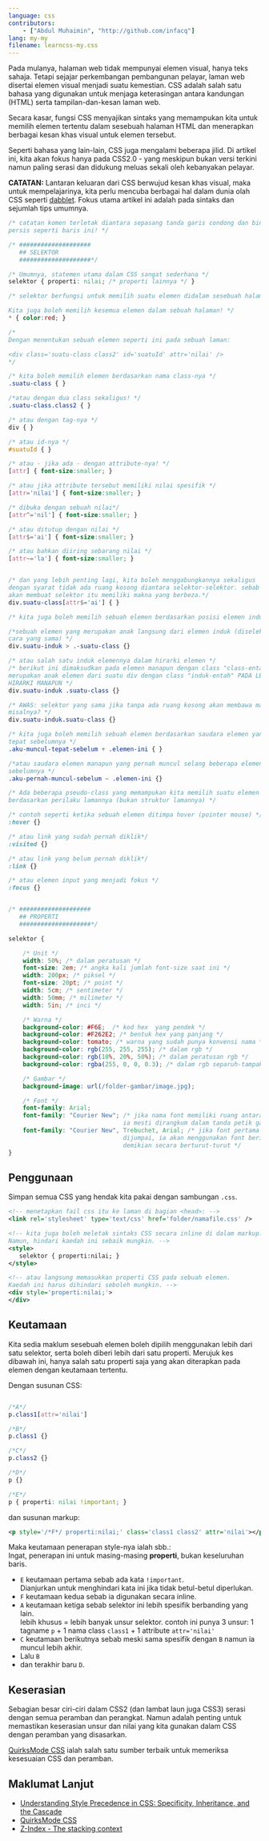 ```yaml
---
language: css
contributors:
    - ["Abdul Muhaimin", "http://github.com/infacq"]
lang: my-my
filename: learncss-my.css
---
```


Pada mulanya, halaman web tidak mempunyai elemen visual, hanya teks sahaja.
Tetapi sejajar perkembangan pembangunan pelayar, laman web disertai elemen visual menjadi suatu kemestian.
CSS adalah salah satu bahasa yang digunakan untuk menjaga keterasingan antara
kandungan (HTML) serta tampilan-dan-kesan laman web.

Secara kasar, fungsi CSS menyajikan sintaks yang memampukan kita
untuk memilih elemen tertentu dalam sesebuah halaman HTML
dan menerapkan berbagai kesan khas visual untuk elemen tersebut.

Seperti bahasa yang lain-lain, CSS juga mengalami beberapa jilid.
Di artikel ini, kita akan fokus hanya pada CSS2.0 - yang meskipun bukan versi terkini
namun paling serasi dan didukung meluas sekali oleh kebanyakan pelayar.

**CATATAN:** Lantaran keluaran dari CSS berwujud kesan khas visual,
maka untuk mempelajarinya, kita perlu mencuba berbagai hal dalam dunia olah CSS
seperti [dabblet](http://dabblet.com/).
Fokus utama artikel ini adalah pada sintaks dan sejumlah tips umumnya.


```css
/* catatan komen terletak diantara sepasang tanda garis condong dan bintang,
persis seperti baris ini! */

/* ####################
   ## SELEKTOR
   ####################*/

/* Umumnya, statemen utama dalam CSS sangat sederhana */
selektor { properti: nilai; /* properti lainnya */ }

/* selektor berfungsi untuk memilih suatu elemen didalam sesebuah halaman.

Kita juga boleh memilih kesemua elemen dalam sebuah halaman! */
* { color:red; }

/*
Dengan menentukan sebuah elemen seperti ini pada sebuah laman:

<div class='suatu-class class2' id='suatuId' attr='nilai' />
*/

/* kita boleh memilih elemen berdasarkan nama class-nya */
.suatu-class { }

/*atau dengan dua class sekaligus! */
.suatu-class.class2 { }

/* atau dengan tag-nya */
div { }

/* atau id-nya */
#suatuId { }

/* atau - jika ada - dengan attribute-nya! */
[attr] { font-size:smaller; }

/* atau jika attribute tersebut memiliki nilai spesifik */
[attr='nilai'] { font-size:smaller; }

/* dibuka dengan sebuah nilai*/
[attr^='nil'] { font-size:smaller; }

/* atau ditutup dengan nilai */
[attr$='ai'] { font-size:smaller; }

/* atau bahkan diiring sebarang nilai */
[attr~='la'] { font-size:smaller; }


/* dan yang lebih penting lagi, kita boleh menggabungkannya sekaligus
dengan syarat tidak ada ruang kosong diantara selektor-selektor. sebab adanya ruang kosong
akan membuat selektor itu memiliki makna yang berbeza.*/
div.suatu-class[attr$='ai'] { }

/* kita juga boleh memilih sebuah elemen berdasarkan posisi elemen induknya.*/

/*sebuah elemen yang merupakan anak langsung dari elemen induk (diseleksi dengan
cara yang sama) */
div.suatu-induk > .-suatu-class {}

/* atau salah satu induk elemennya dalam hirarki elemen */
/* berikut ini dimaksudkan pada elemen manapun dengan class "class-entah" dan
merupakan anak elemen dari suatu div dengan class "induk-entah" PADA LEVEL
HIRARKI MANAPUN */
div.suatu-induk .suatu-class {}

/* AWAS: selektor yang sama jika tanpa ada ruang kosong akan membawa makna yang lain.
misalnya? */
div.suatu-induk.suatu-class {}

/* kita juga boleh memilih sebuah elemen berdasarkan saudara elemen yang muncul
tepat sebelumnya */
.aku-muncul-tepat-sebelum + .elemen-ini { }

/*atau saudara elemen manapun yang pernah muncul selang beberapa elemen
sebelumnya */
.aku-pernah-muncul-sebelum ~ .elemen-ini {}

/* Ada beberapa pseudo-class yang memampukan kita memilih suatu elemen
berdasarkan perilaku lamannya (bukan struktur lamannya) */

/* contoh seperti ketika sebuah elemen ditimpa hover (pointer mouse) */
:hover {}

/* atau link yang sudah pernah diklik*/
:visited {}

/* atau link yang belum pernah diklik*/
:link {}

/* atau elemen input yang menjadi fokus */
:focus {}


/* ####################
   ## PROPERTI
   ####################*/

selektor {

    /* Unit */
    width: 50%; /* dalam peratusan */
    font-size: 2em; /* angka kali jumlah font-size saat ini */
    width: 200px; /* piksel */
    font-size: 20pt; /* point */
    width: 5cm; /* sentimeter */
    width: 50mm; /* milimeter */
    width: 5in; /* inci */

    /* Warna */
    background-color: #F6E;  /* kod hex  yang pendek */
    background-color: #F262E2; /* bentuk hex yang panjang */
    background-color: tomato; /* warna yang sudah punya konvensi nama */
    background-color: rgb(255, 255, 255); /* dalam rgb */
    background-color: rgb(10%, 20%, 50%); /* dalam peratusan rgb */
    background-color: rgba(255, 0, 0, 0.3); /* dalam rgb separuh-tampak-tembus*/

    /* Gambar */
    background-image: url(/folder-gambar/image.jpg);

    /* Font */
    font-family: Arial;
    font-family: "Courier New"; /* jika nama font memiliki ruang antaranya,
    							ia mesti dirangkum dalam tanda petik ganda */
    font-family: "Courier New", Trebuchet, Arial; /* jika font pertama tidak
    							dijumpai, ia akan menggunakan font berikutnya,
    							demikian secara berturut-turut */
}

```

## Penggunaan

Simpan semua CSS yang hendak kita pakai dengan sambungan `.css`.

```xml
<!-- menetapkan fail css itu ke laman di bagian <head>: -->
<link rel='stylesheet' type='text/css' href='folder/namafile.css' />

<!-- kita juga boleh meletak sintaks CSS secara inline di dalam markup.
Namun, hindari kaedah ini sebaik mungkin. -->
<style>
   selektor { properti:nilai; }
</style>

<!-- atau langsung memasukkan properti CSS pada sebuah elemen.
Kaedah ini harus dihindari seboleh mungkin. -->
<div style='properti:nilai;'>
</div>

```

## Keutamaan

Kita sedia maklum sesebuah elemen boleh dipilih menggunakan lebih dari satu selektor,
serta boleh diberi lebih dari satu properti.
Merujuk kes dibawah ini, hanya salah satu properti saja yang akan diterapkan
pada elemen dengan keutamaan tertentu.

Dengan susunan CSS:

```css

/*A*/
p.class1[attr='nilai']

/*B*/
p.class1 {}

/*C*/
p.class2 {}

/*D*/
p {}

/*E*/
p { properti: nilai !important; }

```

dan susunan markup:

```xml
<p style='/*F*/ properti:nilai;' class='class1 class2' attr='nilai'></p>
```

Maka keutamaan penerapan style-nya ialah sbb.:  
Ingat, penerapan ini untuk masing-masing **properti**,
bukan keseluruhan baris.

* `E` keutamaan pertama sebab ada kata `!important`.  
	Dianjurkan untuk menghindari kata ini jika tidak betul-betul diperlukan.
* `F` keutamaan kedua sebab ia digunakan secara inline.
* `A` keutamaan ketiga sebab selektor ini lebih spesifik berbanding yang lain.  
	lebih khusus = lebih banyak unsur selektor. contoh ini punya 3 unsur:
	1 tagname `p` + 1 nama class `class1` + 1 attribute `attr='nilai'`
* `C` keutamaan berikutnya sebab meski sama spesifik dengan `B` namun
	ia muncul lebih akhir.
* Lalu `B`
* dan terakhir baru `D`.

## Keserasian

Sebagian besar ciri-ciri dalam CSS2 (dan lambat laun juga CSS3) serasi dengan
semua peramban dan perangkat. Namun adalah penting untuk memastikan keserasian
unsur dan nilai yang kita gunakan dalam CSS dengan peramban yang disasarkan.

[QuirksMode CSS](http://www.quirksmode.org/css/) ialah salah satu sumber terbaik untuk memeriksa kesesuaian CSS dan peramban.

## Maklumat Lanjut

* [Understanding Style Precedence in CSS: Specificity, Inheritance, and the Cascade](http://www.vanseodesign.com/css/css-specificity-inheritance-cascaade/)
* [QuirksMode CSS](http://www.quirksmode.org/css/)
* [Z-Index - The stacking context](https://developer.mozilla.org/en-US/docs/Web/Guide/CSS/Understanding_z_index/The_stacking_context)
